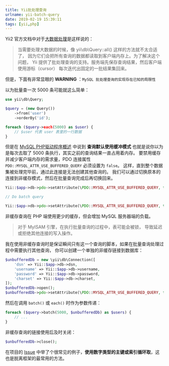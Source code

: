 ```yaml
---
title: Yii批处理查询
urlname: yii-batch-query
date: 2019-02-19 15:39:11
tags: [yii,php]
---
```


Yii2 官方文档中对于[大数据处理](https://www.yiiframework.com/doc/guide/2.0/en/db-query-builder#batch-query)是这样说的：
> 当需要处理大数据的时候，像 yii\db\Query::all() 这样的方法就不太合适了， 因为它们会把所有查询的数据都读取到客户端内存上。为了解决这个问题， Yii 提供了批处理查询的支持。服务端先保存查询结果，然后客户端使用游标（cursor） 每次迭代出固定的一批结果集回来。

但是，下面有非常显眼的 **WARNING** ：`MySQL 批处理查询的实现存在已知的局限性`

<!-- more -->

以为批量查一次 5000 条可能就这么简单：

```php
use yii\db\Query;

$query = (new Query())
    ->from('user')
    ->orderBy('id');

foreach ($query->each(5000) as $user) {
    // $user 代表 user 表里的一行数据
}
```

但是在 [MySQL PHP驱动程序概述](https://secure.php.net/manual/en/mysqlinfo.concepts.buffering.php) 中说到 **查询默认使用缓冲模式**
也就是说你以为是每次去取了 5000 条执行，其实之前的查询结果一直占用着内存。
要禁用缓存并减少客户端内存的需求量，PDO 连接属性 `PDO::MYSQL_ATTR_USE_BUFFERED_QUERY` 必须设置为 `false`。
这样，直到整个数据集被处理完毕前，通过此连接是无法创建其他查询的。
我们可以通过切换原本的连接到非缓存模式，然后在批量查询完成后再切换回来。

```php
Yii::$app->db->pdo->setAttribute(\PDO::MYSQL_ATTR_USE_BUFFERED_QUERY, false);

// Do batch query

Yii::$app->db->pdo->setAttribute(\PDO::MYSQL_ATTR_USE_BUFFERED_QUERY, true);
```

非缓存查询在 PHP 端使用更少的缓存，但会增加 MySQL 服务器端的负载。

>对于 MyISAM 引擎，在执行批量查询的过程中，表可能会被锁， 导致延迟或拒绝其他连接的写入操作。

我在使用非缓存查询时是保证瞬间只有这一个查询的脚本，如果在批量查询处理过程中需要执行其他查询， 你可以创建一个单独的非缓存链接到数据库：

```php
$unbufferedDb = new \yii\db\Connection([
    'dsn' => Yii::$app->db->dsn,
    'username' => Yii::$app->db->username,
    'password' => Yii::$app->db->password,
    'charset' => Yii::$app->db->charset,
]);
$unbufferedDb->open();
$unbufferedDb->pdo->setAttribute(\PDO::MYSQL_ATTR_USE_BUFFERED_QUERY, false);
```

然后在调用 `batch()` 或 `each()` 时作为参数传递：

```php
foreach ($query->batch(5000, $unbufferedDb) as $users) {
    // ...
}
```

非缓存查询的链接使用后及时关闭：

```php
$unbufferedDb->close();
```

在项目的 [Issue](https://github.com/yiisoft/yii2/issues/8420#issuecomment-296109257) 中举了个很常见的例子，**使用数字类型的主键或索引循环取**，这也是脱离框架的最常用的方法。